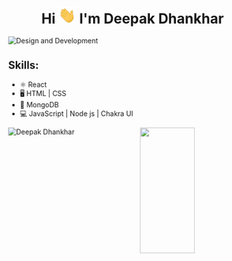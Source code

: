 <h1 align="center">
    Hi
    <img src="https://raw.githubusercontent.com/ABSphreak/ABSphreak/master/gifs/Hi.gif" width="35">
    I'm Deepak Dhankhar
</h1>

![Design and Development](https://live.staticflickr.com/65535/51350239267_54560763e6_b.jpg)

## Skills:
 *  ⚛️ React
 *  🖥️ HTML | CSS
 *  🍃 MongoDB
 *  💻 JavaScript | Node js | Chakra UI
<div>
  <img align="left" src="https://github-readme-streak-stats.herokuapp.com/?user=Deepak1095&theme=react" alt="Deepak Dhankhar" height="250px" width="47%" />
  <img align="right" src="https://github-readme-stats.vercel.app/api?username=Deepak1095&show_icons=true&theme=react" height="255px" width="47%"/>
<div>
